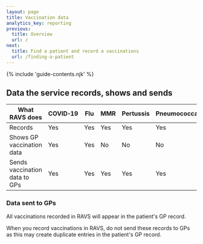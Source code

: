 ```yaml
---
layout: page
title: Vaccination data
analytics_key: reporting
previous:
  title: Overview
  url: /
next:
  title: Find a patient and record a vaccinations
  url: /finding-a-patient
---
```


{% include 'guide-contents.njk' %}

## Data the service records, shows and sends

</div></div>
<div class="nhsuk-grid-row"><div class="nhsuk-grid-column-full">

| What RAVS does                | COVID‑19    | Flu         | MMR         | Pertussis   | Pneumococcal | RSV         |
|-------------------------------|-------------|-------------|-------------|-------------|--------------|-------------|
| Records                       | Yes         | Yes         | Yes         | Yes         | Yes          |  Yes        |
| Shows GP vaccination data     | Yes         | Yes         | No          | No          | No           |  Yes        |
| Sends vaccination data to GPs | Yes         | Yes         | Yes         | Yes         | Yes          |  Yes        |

</div></div>
<div class="nhsuk-grid-row"><div class="nhsuk-grid-column-two-thirds">

### Data sent to GPs

All vaccinations recorded in RAVS will appear in the patient's GP record.

When you record vaccinations in RAVS, do not send these records to GPs as this may create duplicate entries in the patient's GP record.

